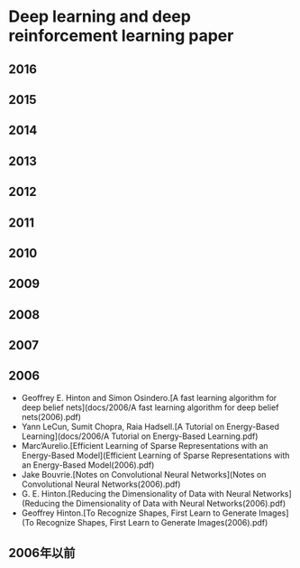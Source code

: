 # Deep learning and deep reinforcement learning paper

## 2016

## 2015

## 2014

## 2013

## 2012

## 2011

## 2010

## 2009

## 2008

## 2007

## 2006

- Geoffrey E. Hinton and Simon Osindero.[A fast learning algorithm for deep belief nets](docs/2006/A fast learning algorithm for deep belief nets(2006).pdf)
- Yann LeCun, Sumit Chopra, Raia Hadsell.[A Tutorial on Energy-Based Learning](docs/2006/A Tutorial on Energy-Based Learning.pdf)
- Marc’Aurelio.[Efficient Learning of Sparse Representations with an Energy-Based Model](Efficient Learning of Sparse Representations with an Energy-Based Model(2006).pdf)
- Jake Bouvrie.[Notes on Convolutional Neural Networks](Notes on Convolutional Neural Networks(2006).pdf)
- G. E. Hinton.[Reducing the Dimensionality of Data with Neural Networks](Reducing the Dimensionality of Data with Neural Networks(2006).pdf)
- Geoffrey Hinton.[To Recognize Shapes, First Learn to Generate Images](To Recognize Shapes, First Learn to Generate Images(2006).pdf)

## 2006年以前


